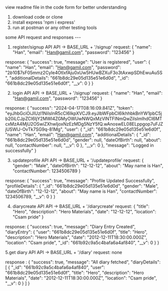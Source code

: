view readme file in the code form for better understanding


1. download code or clone
2. install express 'npm i express'
3. run at postman or any other testing tools

some API request and responses ---

1. register/signup API 
API -> BASE_URL + '/signup'
request: {
    "name": "Han",
    "email": "Han@gamil.com",
    "password": "123456"
}


response: {
    "success": true,
    "message": "User is registered",
    "user": {
        "name": "Han",
        "email": "Han@gamil.com",
        "password": "$2b$10$7sF05mmz2CyIe4OtlxfAju0xUw5HUwBZXuF3o3tAxwpSDhEwuAu5S",
        "additionalDetails": "661b8dc29e05d135e51e6d0d",
        "_id": "661b8dc29e05d135e51e6d0f",
        "__v": 0
    }
}



2. login API
API -> BASE_URL + '/signup'
request: {
    "name": "Han",
    "email": "Han@gamil.com",
    "password": "123456"
}


response: {
    "success": "2024-04-17T08:16:09.841Z",
    "token": "eyJhbGciOiJIUzI1NiIsInR5cCI6IkpXVCJ9.eyJlbWFpbCI6IkhhbkBnYW1pbC5jb20iLCJpZCI6IjY2MWI4ZGMyOWUwNWQxMzVlNTFlNmQwZiIsImlhdCI6MTcxMzA4MjU2OSwiZXhwIjoxNzEzMDg5NzY5fQ.wAnoswEL08ELppgop7uFJZjUSWlJ-OvTk7SG9q-81Mg",
    "user": {
        "_id": "661b8dc29e05d135e51e6d0f",
        "name": "Han",
        "email": "Han@gamil.com",
        "additionalDetails": {
            "_id": "661b8dc29e05d135e51e6d0d",
            "gender": null,
            "dateOfBirth": null,
            "about": null,
            "contactNumber": null,
            "__v": 0
        },
        "__v": 0
    },
    "message": "Logged in successfully"
}



3. updateprofile API
API -> BASE_URL + '/updateprofile'
request: {
    "gender": "Male",
    "dateOfBirth": "12-12-12",
    "about": "May name is Han",
    "contactNumber": 1234506789
}

response: {
    "success": true,
    "message": "Profile Updated Successfully",
    "profileDetails": {
        "_id": "661b8dc29e05d135e51e6d0d",
        "gender": "Male",
        "dateOfBirth": "12-12-12",
        "about": "May name is Han",
        "contactNumber": 1234506789,
        "__v": 0
    }
}


4. diarycreate API
API -> BASE_URL + '/diarycreate'
request: {
    "title": "Hero",
    "description": "Hero Materials",
    "date": "12-12-12",
    "location": "Csam pride"
}

response: {
    "success": true,
    "message": "Diary Entry Created",
    "diaryEntry": {
        "user": "661b8dc29e05d135e51e6d0f",
        "title": "Hero",
        "description": "Hero Materials",
        "date": "2012-12-11T18:30:00.000Z",
        "location": "Csam pride",
        "_id": "661b92c9a5c4bafa6a4af840",
        "__v": 0
    }
}

5.get diary API
API -> BASE_URL + '/diary'
request: none

response : {
    "success": true,
    "message": "All diary fetched",
    "diaryDetails": [
        {
            "_id": "661b92c9a5c4bafa6a4af840",
            "user": "661b8dc29e05d135e51e6d0f",
            "title": "Hero",
            "description": "Hero Materials",
            "date": "2012-12-11T18:30:00.000Z",
            "location": "Csam pride",
            "__v": 0
        }
    ]
}












